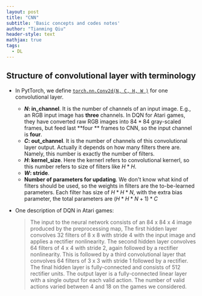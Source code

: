 ```yaml
---
layout: post
title: "CNN"
subtitle: 'Basic concepts and codes notes'
author: "Tianming Qiu"
header-style: text
mathjax: true
tags:
  - DL
---
```


## Structure of convolutional layer with terminology
- In PytTorch, we define [`torch.nn.Conv2d(N, C, H, W )`](https://pytorch.org/docs/stable/nn.html#conv2d) for one convolutional layer. 
  - **$N$: in_channel**. It is the number of channels of an input image. E.g., an RGB input image has **three** channels. In DQN for Atari games, they have converted raw RGB images into $84 * 84$ gray-scaled frames, but feed last **four ** frames to CNN, so the input channel is **four**.
  - **$C$: out_channel**. It is the number of channels of this convolutional layer output. Actually it depends on how many filters there are. Namely, this number is exactly the number of filters.
  - **$H$: kernel_size**. Here the kernerl refers to convolutional kernerl, so this number refers to size of filters like $H * H$.
  - **$W$: stride**. 
  - **Number of parameters for updating**. We don't know what kind of filters should be used, so the weights in filters are the to-be-learned parameters. Each filter has size of $H * H * N$, with the extra bias parameter, the total parameters are $(H * H * N + 1) * C$

- One description of DQN in Atari games:
	
	>The input to the neural network consists of an 84 x 84 x 4 image produced by the preprocessing map, The first hidden layer convolves 32 filters of 8 x 8 with stride 4 with the input image and applies a rectifier nonlinearity. The second hidden layer convolves 64 filters of 4 x 4 with stride 2, again followed by a rectifier nonlinearity. This is followed by a third convolutional layer that convolves 64 filters of 3 x 3 with stride 1 followed by a rectifier. The final hidden layer is fully-connected and consists of 512 rectifier units. The output layer is a fully-connected linear layer with a single output for each valid action. The number of valid actions varied between 4 and 18 on the games we considered.